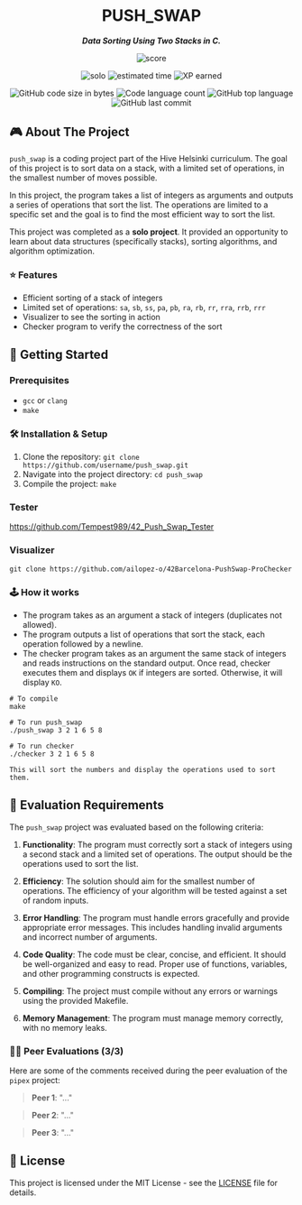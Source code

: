 <h1 align="center">
	PUSH_SWAP
</h1>

<p align="center">
	<b><i>Data Sorting Using Two Stacks in C.</i></b><br>
</p>

<p align="center">
    <img alt="score" src="https://img.shields.io/badge/score-0%2F100-brightgreen" />
<p align="center">
    <img alt="solo" src="https://img.shields.io/badge/solo-yellow" />
    <img alt="estimated time" src="https://img.shields.io/badge/estimation-60%20hours-blue" />
    <img alt="XP earned" src="https://img.shields.io/badge/XP-1855-orange" />
<p align="center">
	<img alt="GitHub code size in bytes" src="https://img.shields.io/github/languages/code-size/lkilpela/push_swap?color=lightblue" />
	<img alt="Code language count" src="https://img.shields.io/github/languages/count/lkilpela/push_swap?color=yellow" />
	<img alt="GitHub top language" src="https://img.shields.io/github/languages/top/lkilpela/push_swap?color=blue" />
	<img alt="GitHub last commit" src="https://img.shields.io/github/last-commit/lkilpela/push_swap?color=green" />
</p>

## 🎮 About The Project

`push_swap` is a coding project part of the Hive Helsinki curriculum. The goal of this project is to sort data on a stack, with a limited set of operations, in the smallest number of moves possible.

In this project, the program takes a list of integers as arguments and outputs a series of operations that sort the list. The operations are limited to a specific set and the goal is to find the most efficient way to sort the list.

This project was completed as a **solo project**. It provided an opportunity to learn about data structures (specifically stacks), sorting algorithms, and algorithm optimization.

### ⭐ Features

- Efficient sorting of a stack of integers
- Limited set of operations: `sa`, `sb`, `ss`, `pa`, `pb`, `ra`, `rb`, `rr`, `rra`, `rrb`, `rrr`
- Visualizer to see the sorting in action
- Checker program to verify the correctness of the sort

## 🏁 Getting Started

### Prerequisites

- `gcc` or `clang`
- `make`

### 🛠️ Installation & Setup

1. Clone the repository: `git clone https://github.com/username/push_swap.git`
2. Navigate into the project directory: `cd push_swap`
3. Compile the project: `make`

### Tester

https://github.com/Tempest989/42_Push_Swap_Tester

### Visualizer

```
git clone https://github.com/ailopez-o/42Barcelona-PushSwap-ProChecker
```

### 🕹️ How it works

- The program takes as an argument a stack of integers (duplicates not allowed).
- The program outputs a list of operations that sort the stack, each operation followed by a newline.
- The checker program takes as an argument the same stack of integers and reads instructions on the standard output. Once read, checker executes them and displays `OK` if integers are sorted. Otherwise, it will display `KO`.

```
# To compile
make

# To run push_swap
./push_swap 3 2 1 6 5 8

# To run checker
./checker 3 2 1 6 5 8

This will sort the numbers and display the operations used to sort them.
```

## 📝 Evaluation Requirements

The `push_swap` project was evaluated based on the following criteria:

1. **Functionality**: The program must correctly sort a stack of integers using a second stack and a limited set of operations. The output should be the operations used to sort the list.

2. **Efficiency**: The solution should aim for the smallest number of operations. The efficiency of your algorithm will be tested against a set of random inputs.

3. **Error Handling**: The program must handle errors gracefully and provide appropriate error messages. This includes handling invalid arguments and incorrect number of arguments.

4. **Code Quality**: The code must be clear, concise, and efficient. It should be well-organized and easy to read. Proper use of functions, variables, and other programming constructs is expected.

5. **Compiling**: The project must compile without any errors or warnings using the provided Makefile.

6. **Memory Management**: The program must manage memory correctly, with no memory leaks.

### 🧑‍💻 Peer Evaluations (3/3)

Here are some of the comments received during the peer evaluation of the `pipex` project:

> **Peer 1**: "..."

> **Peer 2**: "..."

> **Peer 3**: "..."

## 📜 License

This project is licensed under the MIT License - see the [LICENSE](https://github.com/lkilpela/so_long/blob/main/docs/LICENSE) file for details.

